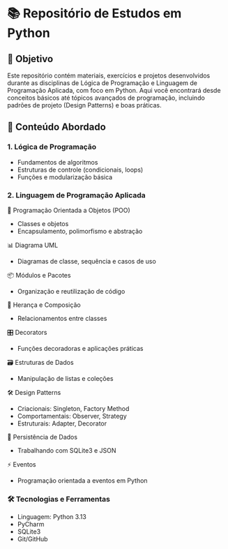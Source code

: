# 📚 Repositório de Estudos em Python

## 🎯 Objetivo

Este repositório contém materiais, exercícios e projetos desenvolvidos durante as disciplinas de Lógica de Programação e
Linguagem de Programação Aplicada, com foco em Python. Aqui você encontrará desde conceitos básicos até tópicos
avançados de programação, incluindo padrões de projeto (Design Patterns) e boas práticas.

## 📝 Conteúdo Abordado

### 1. Lógica de Programação
* Fundamentos de algoritmos
* Estruturas de controle (condicionais, loops)
* Funções e modularização básica

### 2. Linguagem de Programação Aplicada

🧩 Programação Orientada a Objetos (POO)
* Classes e objetos
* Encapsulamento, polimorfismo e abstração

📊 Diagrama UML
* Diagramas de classe, sequência e casos de uso

📦 Módulos e Pacotes
* Organização e reutilização de código

🧬 Herança e Composição
* Relacionamentos entre classes

🎛 Decorators
* Funções decoradoras e aplicações práticas

🗃 Estruturas de Dados
* Manipulação de listas e coleções

🛠 Design Patterns 
* Criacionais: Singleton, Factory Method
* Comportamentais: Observer, Strategy
* Estruturais: Adapter, Decorator

💾 Persistência de Dados
* Trabalhando com SQLite3 e JSON

⚡ Eventos
* Programação orientada a eventos em Python

### 🛠 Tecnologias e Ferramentas
* Linguagem: Python 3.13
* PyCharm
* SQLite3
* Git/GitHub

